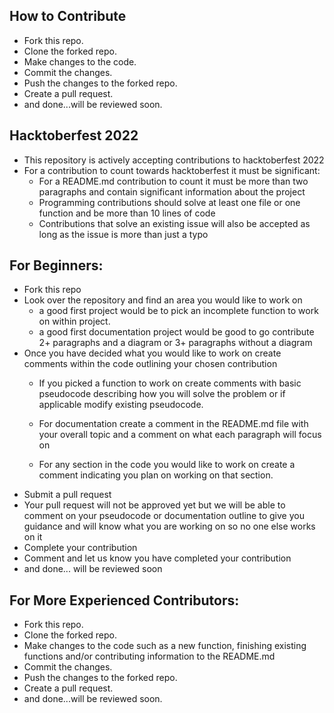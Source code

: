 ## How to Contribute
- Fork this repo.
- Clone the forked repo.
- Make changes to the code.
- Commit the changes.
- Push the changes to the forked repo.
- Create a pull request.
- and done...will be reviewed soon.

## Hacktoberfest 2022
- This repository is actively accepting contributions to hacktoberfest 2022
- For a contribution to count towards hacktoberfest it must be significant:
  - For a README.md contribution to count it must be more than two paragraphs and contain significant information about the project
  - Programming contributions should solve at least one file or one function and be more than 10 lines of code
  - Contributions that solve an existing issue will also be accepted as long as the issue is more than just a typo

## For Beginners: 
- Fork this repo
- Look over the repository and find an area you would like to work on
  - a good first project would be to pick an incomplete function to work on within project.
  - a good first documentation project would be good to go contribute 2+ paragraphs and a diagram or 3+ paragraphs without a diagram
- Once you have decided what you would like to work on create comments within the code outlining your chosen contribution
  - If you picked a function to work on create comments with basic pseudocode describing how you will solve the problem or if applicable modify existing pseudocode.
  
  
  - For documentation create a comment in the README.md file with your overall topic and a comment on what each paragraph will focus on
  - For any section in the code you would like to work on create a comment indicating you plan on working on that section. 
<!-- - Add your name to contributors in README.md using the format below: 

``` [Name](https://github.com/username) ``` -->

- Submit a pull request
- Your pull request will not be approved yet but we will be able to comment on your pseudocode or documentation outline to give you guidance and will know what you are working on so no one else works on it
- Complete your contribution
- Comment and let us know you have completed your contribution
- and done... will be reviewed soon

## For More Experienced Contributors:
- Fork this repo.
- Clone the forked repo.
- Make changes to the code such as a new function, finishing existing functions and/or contributing information to the README.md
- Commit the changes.
- Push the changes to the forked repo.
- Create a pull request.
- and done...will be reviewed soon.
